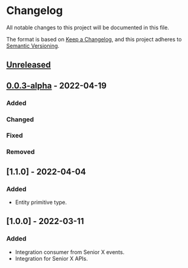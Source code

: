 # Changelog

All notable changes to this project will be documented in this file.

The format is based on [Keep a Changelog](https://keepachangelog.com/en/1.0.0/),
and this project adheres to [Semantic Versioning](https://semver.org/spec/v2.0.0.html).

## [Unreleased]

## [0.0.3-alpha] - 2022-04-19

### Added

### Changed

### Fixed

### Removed

## [1.1.0] - 2022-04-04

### Added

-   Entity primitive type.

## [1.0.0] - 2022-03-11

### Added

-   Integration consumer from Senior X events.
-   Integration for Senior X APIs.

[Unreleased]: https://github.com/dev-senior-com-br/novasoft-http-camel-api/compare/0.0.3-alpha...HEAD

[0.0.3-alpha]: https://github.com/dev-senior-com-br/novasoft-http-camel-api/compare/1.1.0...0.0.3-alpha
